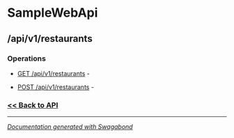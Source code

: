 
# SampleWebApi

## /api/v1/restaurants

### Operations

* [GET /api/v1/restaurants](../operations/GetApiV1Restaurants.md) -  

* [POST /api/v1/restaurants](../operations/PostApiV1Restaurants.md) -  

 


### [<< Back to API](../SampleWebApi.Readme.md)

*** 

*[Documentation generated with Swagabond](https://github.com/jordanbleu/swagabond)*

